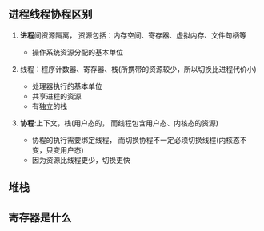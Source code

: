 ## 进程线程协程区别

1. **进程**间资源隔离， 资源包括：内存空间、寄存器、虚拟内存、文件句柄等
   - 操作系统资源分配的基本单位
2. 线程：程序计数器、寄存器、栈(所携带的资源较少，所以切换比进程代价小)
   - 处理器执行的基本单位
   - 共享进程的资源
   - 有独立的栈

3. **协程**:上下文，栈(用户态的， 而线程包含用户态、内核态的资源)
   - 协程的执行需要绑定线程， 而切换协程不一定必须切换线程(内核态不变，只变用户态)
   - 因为资源比线程更少，切换更快

## 堆栈

## 寄存器是什么

